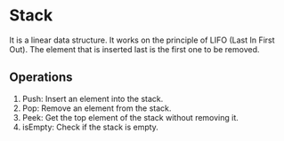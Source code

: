 # Stack

It is a linear data structure. It works on the principle of LIFO (Last In First Out). The element that is inserted last is the first one to be removed.

## Operations
1. Push: Insert an element into the stack.
2. Pop: Remove an element from the stack.
3. Peek: Get the top element of the stack without removing it.
4. isEmpty: Check if the stack is empty.